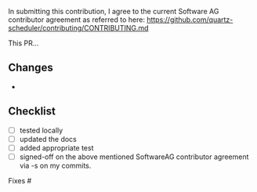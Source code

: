 In submitting this contribution, I agree to the current Software AG contributor agreement as referred to here: https://github.com/quartz-scheduler/contributing/CONTRIBUTING.md

This PR...
## Changes
-

## Checklist
- [ ] tested locally
- [ ] updated the docs
- [ ] added appropriate test
- [ ] signed-off on the above mentioned SoftwareAG contributor agreement via -s on my commits.

Fixes #






